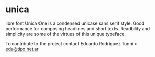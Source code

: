 # unica
libre font
Unica One is a condensed unicase sans serif style. Good performance for composing headlines and short texts. Readbility and simplicity are some of the virtues of this unique typeface.

To contribute to the project contact Eduardo Rodríguez Tunni > edu@tipo.net.ar
